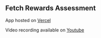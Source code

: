 ## Fetch Rewards Assessment

App hosted on [Vercel](https://fetchrewards-6ap2lkqlc-joqims-projects.vercel.app/search)

Video recording available on [Youtube](https://youtu.be/8TpAnx8Z1p4)
